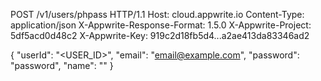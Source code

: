 POST /v1/users/phpass HTTP/1.1
Host: cloud.appwrite.io
Content-Type: application/json
X-Appwrite-Response-Format: 1.5.0
X-Appwrite-Project: 5df5acd0d48c2
X-Appwrite-Key: 919c2d18fb5d4...a2ae413da83346ad2

{
  "userId": "<USER_ID>",
  "email": "email@example.com",
  "password": "password",
  "name": "<NAME>"
}

